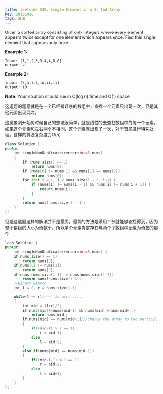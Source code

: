```yaml
---
title: leetcode 540. Single Element in a Sorted Array
key: 20181010
tags: 算法
---
```


Given a sorted array consisting of only integers where every element appears twice except for one element which appears once. Find this single element that appears only once.

**Example 1:**

```
Input: [1,1,2,3,3,4,4,8,8]
Output: 2
```



**Example 2:**

```
Input: [3,3,7,7,10,11,11]
Output: 10
```



**Note:** Your solution should run in O(log n) time and O(1) space.

这道题的题意就是在一个已经排好序的数组中，查找一个元素只出现一次，但是其他元素出现两次。

这道题刚开始的时候自己的想法很简单，就是线性的去查找数组中的每一个元素，如果这个元素和左右两个不相同，这个元素就出现了一次，对于首尾进行特殊处理。这样的算法复杂度为$O\left(n\right)$


```c++
class Solution {
public:
    int singleNonDuplicate(vector<int>& nums)
    {
        if (nums.size() <= 2)
            return nums[0];
        if (nums[0] != nums[1] && nums[1] == nums[2])
            return nums[0];
        for (int i = 1; i < nums.size() - 1; i++) {
            if (nums[i] != nums[i - 1] && nums[i] != nums[i + 1]) {
                return nums[i];
            }
        }
        return nums[nums.size() - 1];
    }
};
```

但是这道题这样的解法并不是最优，最优的方法是采用二分就能够查找得到。因为整个数组的大小为奇数个，所以单个元素肯定存在与两个子数组中元素为奇数的那个

```c++
lass Solution {
public:
    int singleNonDuplicate(vector<int>& nums) {
    if(nums.size() == 1)
        return nums[0];
    if(nums[0] != nums[1])
        return nums[0];
    if(nums[nums.size()-1] != nums[nums.size()-2])
        return nums[nums.size()-1];
    //Binary Search
    int l = 0, r = nums.size()-1;

    while(l <= r)//"=" is must......
    {
        int mid = (l+r)/2;
        if(nums[mid]!=nums[mid-1] && nums[mid]!=nums[mid+1])
            return nums[mid];
        if(nums[mid] == nums[mid+1])//change the array to two parts:[l,mid-1]&&[mid+2,r];
        {
            if((mid-l) % 2 == 1)
                r = mid-1;
            else
                l = mid+2;
        }
        else if(nums[mid] == nums[mid-1])
        {
            if((mid-l-1) % 2 == 1)
                r = mid-2;
            else
                l = mid+1;
        }
    }
};
```

